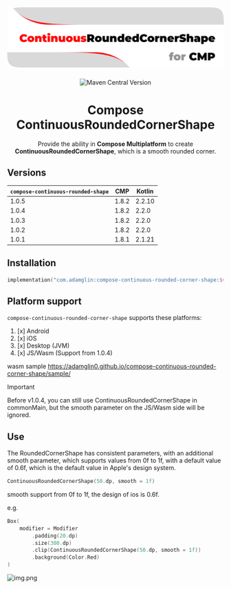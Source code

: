<div align="center">
<h1>
<a href="https://github.com/adamglin0/compose-continuous-rounded-corner-shape" >
  <img alt="The icon of zithian" src="docs/images/logo.png" width="520" title="compose-continuous-rounded-corner-shape"/>
</a>
</h1>
<img alt="Maven Central Version" src="https://img.shields.io/maven-central/v/com.adamglin/compose-continuous-rounded-corner-shape">

# Compose ContinuousRoundedCornerShape

Provide the ability in **Compose Multiplatform** to create **ContinuousRoundedCornerShape**, which is a smooth rounded corner.

</div>

## Versions

| `compose-continuous-rounded-shape` | CMP   | Kotlin    |
|------------------------------------|-------|-----------|
| 1.0.5                              | 1.8.2 | 2.2.10    |
| 1.0.4                              | 1.8.2 | 2.2.0     |
| 1.0.3                              | 1.8.2 | 2.2.0     |
| 1.0.2                              | 1.8.2 | 2.2.0     |
| 1.0.1                              | 1.8.1 | 2.1.21    |

## Installation

```kts
implementation("com.adamglin:compose-continuous-rounded-corner-shape:$version")
```

## Platform support

`compose-continuous-rounded-corner-shape` supports these platforms:

1. [x] Android
2. [x] iOS
3. [x] Desktop (JVM)
4. [x] JS/Wasm (Support from 1.0.4)

wasm sample https://adamglin0.github.io/compose-continuous-rounded-corner-shape/sample/


> [!IMPORTANT]  
> Before v1.0.4, you can still use ContinuousRoundedCornerShape in commonMain, but the smooth parameter on the JS/Wasm side will be ignored.

## Use

The RoundedCornerShape has consistent parameters, with an additional smooth parameter, which supports values from 0f to 1f, with a default value of 0.6f, which is the default value in Apple's design system.

```kotlin
ContinuousRoundedCornerShape(50.dp, smooth = 1f)
```

smooth support from 0f to 1f, the design of ios is 0.6f.

e.g.

```kotlin
Box(
    modifier = Modifier
        .padding(20.dp)
        .size(300.dp)
        .clip(ContinuousRoundedCornerShape(50.dp, smooth = 1f))
        .background(Color.Red)
)
```

![img.png](docs/images/readme.png)
